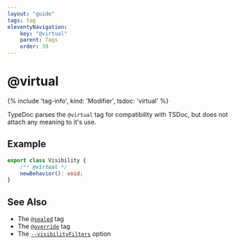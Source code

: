 ```yaml
---
layout: "guide"
tags: tag
eleventyNavigation:
    key: "@virtual"
    parent: Tags
    order: 39
---
```


# @virtual

{% include 'tag-info', kind: 'Modifier', tsdoc: 'virtual' %}

TypeDoc parses the `@virtual` tag for compatibility with TSDoc, but does not attach any meaning to it's use.

## Example

```ts
export class Visibility {
    /** @virtual */
    newBehavior(): void;
}
```

## See Also

-   The [`@sealed`](/tags/sealed/) tag
-   The [`@override`](/tags/override/) tag
-   The [`--visibilityFilters`](/options/output/#visibilityfilters) option
